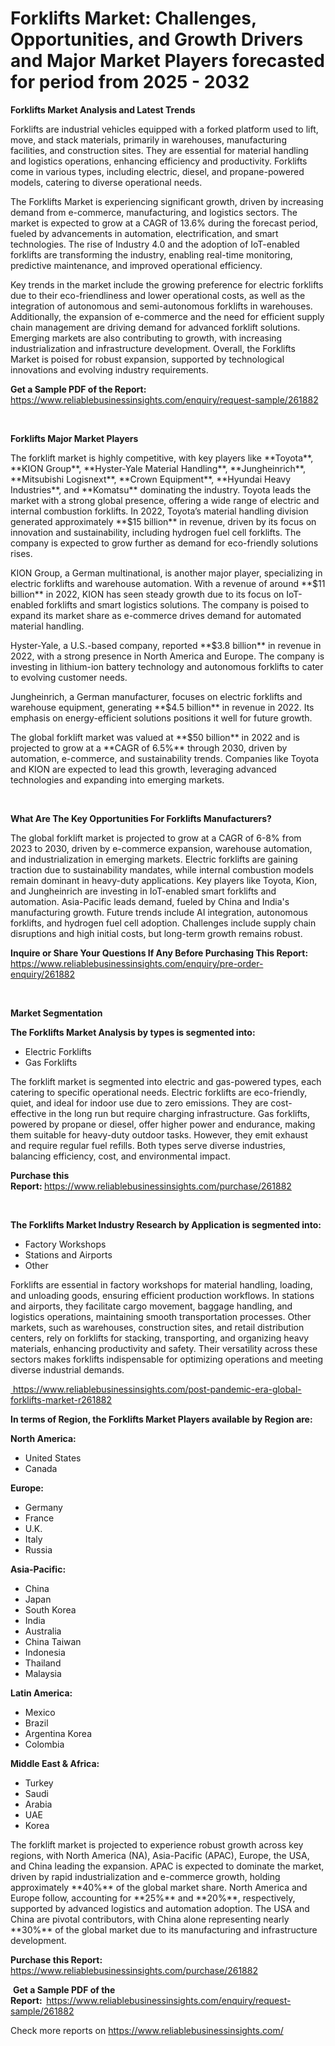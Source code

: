 <p><h1>Forklifts Market: Challenges, Opportunities, and Growth Drivers and Major Market Players forecasted for period from 2025 - 2032</h1></p><p><strong>Forklifts Market Analysis and Latest Trends</strong></p>
<p><p>Forklifts are industrial vehicles equipped with a forked platform used to lift, move, and stack materials, primarily in warehouses, manufacturing facilities, and construction sites. They are essential for material handling and logistics operations, enhancing efficiency and productivity. Forklifts come in various types, including electric, diesel, and propane-powered models, catering to diverse operational needs.</p><p>The Forklifts Market is experiencing significant growth, driven by increasing demand from e-commerce, manufacturing, and logistics sectors. The market is expected to grow at a CAGR of 13.6% during the forecast period, fueled by advancements in automation, electrification, and smart technologies. The rise of Industry 4.0 and the adoption of IoT-enabled forklifts are transforming the industry, enabling real-time monitoring, predictive maintenance, and improved operational efficiency.</p><p>Key trends in the market include the growing preference for electric forklifts due to their eco-friendliness and lower operational costs, as well as the integration of autonomous and semi-autonomous forklifts in warehouses. Additionally, the expansion of e-commerce and the need for efficient supply chain management are driving demand for advanced forklift solutions. Emerging markets are also contributing to growth, with increasing industrialization and infrastructure development. Overall, the Forklifts Market is poised for robust expansion, supported by technological innovations and evolving industry requirements.</p></p>
<p><strong>Get a Sample PDF of the Report:&nbsp;</strong> <a href="https://www.reliablebusinessinsights.com/enquiry/request-sample/261882?utm_campaign=97&utm_medium=2&utm_source=Github&utm_content=ia&utm_term=23012025&utm_id=forklifts">https://www.reliablebusinessinsights.com/enquiry/request-sample/261882</a></p>
<p>&nbsp;</p>
<p><strong>Forklifts Major Market Players</strong></p>
<p><p>The forklift market is highly competitive, with key players like **Toyota**, **KION Group**, **Hyster-Yale Material Handling**, **Jungheinrich**, **Mitsubishi Logisnext**, **Crown Equipment**, **Hyundai Heavy Industries**, and **Komatsu** dominating the industry. Toyota leads the market with a strong global presence, offering a wide range of electric and internal combustion forklifts. In 2022, Toyota’s material handling division generated approximately **$15 billion** in revenue, driven by its focus on innovation and sustainability, including hydrogen fuel cell forklifts. The company is expected to grow further as demand for eco-friendly solutions rises.</p><p>KION Group, a German multinational, is another major player, specializing in electric forklifts and warehouse automation. With a revenue of around **$11 billion** in 2022, KION has seen steady growth due to its focus on IoT-enabled forklifts and smart logistics solutions. The company is poised to expand its market share as e-commerce drives demand for automated material handling.</p><p>Hyster-Yale, a U.S.-based company, reported **$3.8 billion** in revenue in 2022, with a strong presence in North America and Europe. The company is investing in lithium-ion battery technology and autonomous forklifts to cater to evolving customer needs.</p><p>Jungheinrich, a German manufacturer, focuses on electric forklifts and warehouse equipment, generating **$4.5 billion** in revenue in 2022. Its emphasis on energy-efficient solutions positions it well for future growth.</p><p>The global forklift market was valued at **$50 billion** in 2022 and is projected to grow at a **CAGR of 6.5%** through 2030, driven by automation, e-commerce, and sustainability trends. Companies like Toyota and KION are expected to lead this growth, leveraging advanced technologies and expanding into emerging markets.</p></p>
<p>&nbsp;</p>
<p><strong>What Are The Key Opportunities For Forklifts Manufacturers?</strong></p>
<p><p>The global forklift market is projected to grow at a CAGR of 6-8% from 2023 to 2030, driven by e-commerce expansion, warehouse automation, and industrialization in emerging markets. Electric forklifts are gaining traction due to sustainability mandates, while internal combustion models remain dominant in heavy-duty applications. Key players like Toyota, Kion, and Jungheinrich are investing in IoT-enabled smart forklifts and automation. Asia-Pacific leads demand, fueled by China and India's manufacturing growth. Future trends include AI integration, autonomous forklifts, and hydrogen fuel cell adoption. Challenges include supply chain disruptions and high initial costs, but long-term growth remains robust.</p></p>
<p><strong>Inquire or Share Your Questions If Any Before Purchasing This Report:</strong> <a href="https://www.reliablebusinessinsights.com/enquiry/pre-order-enquiry/261882?utm_campaign=97&utm_medium=2&utm_source=Github&utm_content=ia&utm_term=23012025&utm_id=forklifts">https://www.reliablebusinessinsights.com/enquiry/pre-order-enquiry/261882</a></p>
<p>&nbsp;</p>
<p><strong>Market Segmentation</strong></p>
<p><strong>The Forklifts Market Analysis by types is segmented into:</strong></p>
<p><ul><li>Electric Forklifts</li><li>Gas Forklifts</li></ul></p>
<p><p>The forklift market is segmented into electric and gas-powered types, each catering to specific operational needs. Electric forklifts are eco-friendly, quiet, and ideal for indoor use due to zero emissions. They are cost-effective in the long run but require charging infrastructure. Gas forklifts, powered by propane or diesel, offer higher power and endurance, making them suitable for heavy-duty outdoor tasks. However, they emit exhaust and require regular fuel refills. Both types serve diverse industries, balancing efficiency, cost, and environmental impact.</p></p>
<p><strong>Purchase this Report:&nbsp;</strong><a href="https://www.reliablebusinessinsights.com/purchase/261882?utm_campaign=97&utm_medium=2&utm_source=Github&utm_content=ia&utm_term=23012025&utm_id=forklifts">https://www.reliablebusinessinsights.com/purchase/261882</a></p>
<p>&nbsp;</p>
<p><strong>The Forklifts Market Industry Research by Application is segmented into:</strong></p>
<p><ul><li>Factory Workshops</li><li>Stations and Airports</li><li>Other</li></ul></p>
<p><p>Forklifts are essential in factory workshops for material handling, loading, and unloading goods, ensuring efficient production workflows. In stations and airports, they facilitate cargo movement, baggage handling, and logistics operations, maintaining smooth transportation processes. Other markets, such as warehouses, construction sites, and retail distribution centers, rely on forklifts for stacking, transporting, and organizing heavy materials, enhancing productivity and safety. Their versatility across these sectors makes forklifts indispensable for optimizing operations and meeting diverse industrial demands.</p></p>
<p><a href="https://www.reliablebusinessinsights.com/post-pandemic-era-global-forklifts-market-r261882?utm_campaign=97&utm_medium=2&utm_source=Github&utm_content=ia&utm_term=23012025&utm_id=forklifts">&nbsp;https://www.reliablebusinessinsights.com/post-pandemic-era-global-forklifts-market-r261882</a></p>
<p><strong>In terms of Region, the Forklifts Market Players available by Region are:</strong></p>
<p>
    <p> <strong> North America: </strong>
        <ul>
            <li>United States</li>
            <li>Canada</li>
        </ul>
        </p> 
    <p> <strong> Europe: </strong>
        <ul>
            <li>Germany</li>
            <li>France</li>
            <li>U.K.</li>
            <li>Italy</li>
            <li>Russia</li>
        </ul>
        </p> 
    <p> <strong> Asia-Pacific: </strong>
        <ul>
            <li>China</li>
            <li>Japan</li>
            <li>South Korea</li>
            <li>India</li>
            <li>Australia</li>
            <li>China Taiwan</li>
            <li>Indonesia</li>
            <li>Thailand</li>
            <li>Malaysia</li>
        </ul>
        </p> 
    <p> <strong> Latin America: </strong>
        <ul>
            <li>Mexico</li>
            <li>Brazil</li>
            <li>Argentina Korea</li>
            <li>Colombia</li>
        </ul>
        </p> 
    <p> <strong> Middle East & Africa: </strong>
        <ul>
            <li>Turkey</li>
            <li>Saudi</li>
            <li>Arabia</li>
            <li>UAE</li>
            <li>Korea</li>
        </ul>
    </p>
    </p>
<p><p>The forklift market is projected to experience robust growth across key regions, with North America (NA), Asia-Pacific (APAC), Europe, the USA, and China leading the expansion. APAC is expected to dominate the market, driven by rapid industrialization and e-commerce growth, holding approximately **40%** of the global market share. North America and Europe follow, accounting for **25%** and **20%**, respectively, supported by advanced logistics and automation adoption. The USA and China are pivotal contributors, with China alone representing nearly **30%** of the global market due to its manufacturing and infrastructure development.</p></p>
<p><strong>Purchase this Report: </strong><a href="https://www.reliablebusinessinsights.com/purchase/261882?utm_campaign=97&utm_medium=2&utm_source=Github&utm_content=ia&utm_term=23012025&utm_id=forklifts">https://www.reliablebusinessinsights.com/purchase/261882</a></p>
<p>&nbsp;<strong>Get a Sample PDF of the Report:&nbsp;&nbsp;</strong><a href="https://www.reliablebusinessinsights.com/enquiry/request-sample/261882?utm_campaign=97&utm_medium=2&utm_source=Github&utm_content=ia&utm_term=23012025&utm_id=forklifts">https://www.reliablebusinessinsights.com/enquiry/request-sample/261882</a></p>
<p><strong></strong></p>
<p>Check more reports on <a href="https://www.reliablebusinessinsights.com/?utm_campaign=97&utm_medium=2&utm_source=Github&utm_content=ia&utm_term=23012025&utm_id=forklifts">https://www.reliablebusinessinsights.com/</a></p>